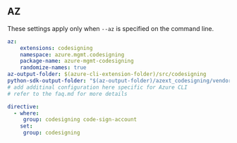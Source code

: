 ## AZ

These settings apply only when `--az` is specified on the command line.

``` yaml $(az)
az:
    extensions: codesigning
    namespace: azure.mgmt.codesigning
    package-name: azure-mgmt-codesigning
    randomize-names: true
az-output-folder: $(azure-cli-extension-folder)/src/codesigning
python-sdk-output-folder: "$(az-output-folder)/azext_codesigning/vendored_sdks/codesigning"
# add additinal configuration here specific for Azure CLI
# refer to the faq.md for more details

directive:
  - where:
     group: codesigning code-sign-account
    set:
     group: codesigning

```